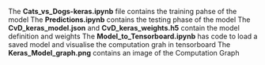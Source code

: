 The **Cats_vs_Dogs-keras.ipynb** file contains the training pahse of the model
The **Predictions.ipynb** contains the testing phase of the model
The **CvD_keras_model.json** and **CvD_keras_weights.h5** contain the model definition and weights 
The **Model_to_Tensorboard.ipynb** has code to load a saved model and visualise the computation grah in tensorboard
The **Keras_Model_graph.png** contains an image of the Computation Graph
